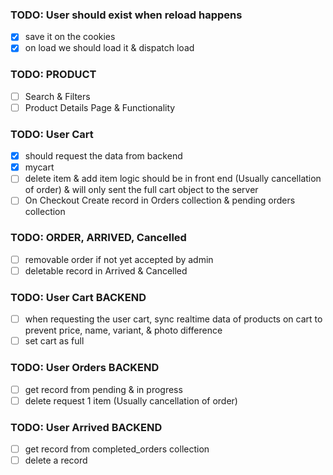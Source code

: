 ### TODO: User should exist when reload happens
- [x] save it on the cookies
- [x] on load we should load it & dispatch load

### TODO: PRODUCT
- [ ] Search & Filters
- [ ] Product Details Page & Functionality

### TODO: User Cart
- [x] should request the data from backend
- [x] mycart 
- [ ] delete item & add item logic should be in front end (Usually cancellation of order)
      & will only sent the full cart object to the server
- [ ] On Checkout Create record in Orders collection & pending orders collection

### TODO: ORDER, ARRIVED, Cancelled
- [ ] removable order if not yet accepted by admin
- [ ] deletable record in Arrived & Cancelled

### TODO: User Cart BACKEND
- [ ] when requesting the user cart, sync realtime data of products on cart to prevent price, name, variant, & photo difference 
- [ ] set cart as full

### TODO: User Orders BACKEND
- [ ] get record from pending & in progress
- [ ] delete request 1 item (Usually cancellation of order)

### TODO: User Arrived BACKEND
- [ ] get record from completed_orders collection
- [ ] delete a record